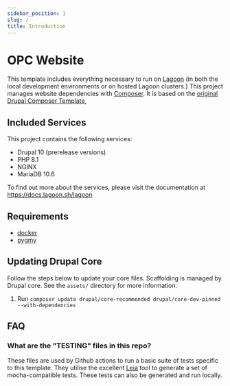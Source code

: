 ```yaml
---
sidebar_position: 1
slug: /
title: Introduction
---
```


# OPC Website

This template includes everything necessary to run on [Lagoon](https://www.github.com/uselagoon/lagoon) (in both the local development environments or on hosted Lagoon clusters.) This project manages website dependencies with [Composer](https://getcomposer.org/). It is based on the [original Drupal Composer Template](https://github.com/drupal-composer/drupal-project),

## Included Services

This project contains the following services:
* Drupal 10 (prerelease versions)
* PHP 8.1
* NGINX
* MariaDB 10.6

To find out more about the services, please visit the documentation at https://docs.lagoon.sh/lagoon

## Requirements

* [docker](https://docs.docker.com/install/)
* [pygmy](https://www.github.com/pygmystack/pygmy)


## Updating Drupal Core

Follow the steps below to update your core files. Scaffolding is managed by Drupal core. See the `assets/` directory for more information.

1. Run `composer update drupal/core-recommended drupal/core-dev-pinned --with-dependencies`

## FAQ

### What are the "TESTING" files in this repo?

These files are used by Github actions to run a basic suite of tests specific to this template.  They utilise the excellent [Leia](https://github.com/lando/leia) tool to generate a set of mocha-compatible tests. These tests can also be generated and run locally.
